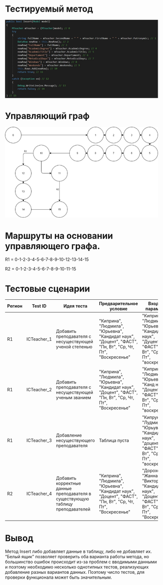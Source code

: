 # Тестируемый метод
![alt text](code.png "Тестируемый метод")
# Управляющий граф
![alt text](graph.png "Тестируемый метод")
# Маршруты на основании управляющего графа.

R1 = 0-1-2-3-4-5-6-7-8-9-10-12-13-14-15

R2 = 0-1-2-3-4-5-6-7-8-9-10-11-15

# Тестовые сценарии
|Регион|Test ID|Идея теста|Предварительное условие|Входные параметры|Ожидаемый результат|
| --- | --- | --- | --- | --- | --- |
|R1|ICTeacher_1| Добавить преподавателя с несуществующей ученой степенью | "Киприна", "Людмила", "Юрьевна", "Кандидат наук", "Доцент", "ФАСТ", "Пн, Вт", "Ср, Чт, Пт", "Воскресенье" | "Киприна", "Людмила", "Юрьевна", "Кандидат наук", "Дуцент", "ФАСТ", "Пн, Вт", "Ср, Чт, Пт", "воскресенье" | false |
|R1|ICTeacher_2| Добавить преподавателя с несуществующей ученым званием | "Киприна", "Людмила", "Юрьевна", "Кандидат наук", "Доцент", "ФАСТ", "Пн, Вт", "Ср, Чт, Пт", "Воскресенье" | "Киприна", "Людмила", "Юрьевна", "Канд наук", "Доцент", "ФАСТ", "Пн, Вт", "Ср, Чт, Пт", "воскресенье" | false |
|R1|ICTeacher_3| Добавление несуществующего преподавателя | Таблица пуста| "Кипруна", "Лудмила", "Юрьувна", "Кандидат наук", "доцент", "ФАСТ", "Пн, Вт", "Ср, Чт, Пт", "воскресенье" | false |
|R2|ICTeacher_4| Добавить корректные данные преподавателя в существующую таблицу преподавателей| "Киприна", "Людмила", "Юрьевна", "Кандидат наук", "Доцент", "ФАСТ", "Пн, Вт", "Ср, Чт, Пт", "Воскресенье" | "Дорохова", "Жанна", "Викторовна", "Кандидат наук", "Доцент", "ФАСТ", "Пн, Вт", "Ср, Чт, Пт", "Воскресенье" | true |
# Вывод
Метод Insert либо добавляет данные в таблицу, либо не добавляет их. “Белый ящик” позволяет проверить оба варианта работы метода, но большинство ошибок происходит из-за проблем с вводимыми данными и поэтому необходимо несколько однотипных тестов, реализующих добавление разных вариантов данных. Поэтому число тестов, для проверки функционала может быть значительным.
